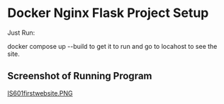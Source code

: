 # Docker Nginx Flask Project Setup

Just Run:

docker compose up --build to get it to run and go to locahost to see the site.

## Screenshot of Running Program

[IS601firstwebsite.PNG](https://github.com/Shequera/firstwebsite/blob/websitesetup/screenshots/IS601firstwebsite.PNG)

